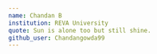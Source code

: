 ```yaml
---
name: Chandan B
institution: REVA University
quote: Sun is alone too but still shine.
github_user: Chandangowda99
---
```

